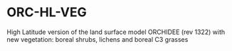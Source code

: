 # ORC-HL-VEG
High Latitude version of the land surface model ORCHIDEE (rev 1322) with new vegetation: boreal shrubs, lichens and boreal C3 grasses
